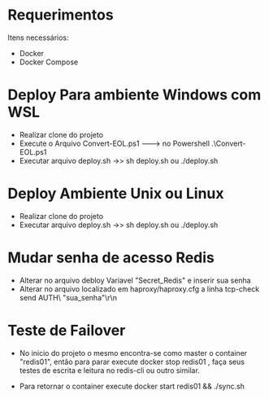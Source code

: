# Requerimentos
Itens necessários:
- Docker 
- Docker Compose 

# Deploy Para ambiente Windows com WSL 
- Realizar clone do projeto
- Execute o Arquivo Convert-EOL.ps1 ---> no Powershell .\Convert-EOL.ps1
- Executar arquivo deploy.sh ->> sh deploy.sh ou ./deploy.sh

# Deploy Ambiente Unix ou Linux 
- Realizar clone do projeto
- Executar arquivo deploy.sh ->> sh deploy.sh ou ./deploy.sh


# Mudar senha de acesso Redis
 - Alterar no arquivo debloy Variavel "Secret_Redis" e inserir sua senha 
 - Alterar no arquivo localizado em haproxy/haproxy.cfg a linha tcp-check send AUTH\ "sua_senha"\r\n

 # Teste de Failover
  - No inicio do projeto o mesmo encontra-se como master o container "redis01",
  então para parar execute docker stop redis01 , faça seus testes de escrita e leitura no redis-cli ou outro similar. 

  - Para retornar o container execute docker start redis01 && ./sync.sh 
 









